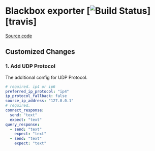 # Blackbox exporter [![Build Status](https://travis-ci.org/prometheus/blackbox_exporter.svg)][travis]
[Source code](https://github.com/prometheus/blackbox_exporter/)


## Customized Changes

### 1. Add UDP Protocol

The additional config for UDP Protocol.
```yaml
# required. ip4 or ip6
preferred_ip_protocol: "ip4" 
ip_protocol_fallback: false
source_ip_address: "127.0.0.1"
# required. 
connect_response:
  send: "text"
  expect: "text"
query_response:
  - send: "text"
    expect: "text"
  - send: "text"
    expect: "text"    
```
